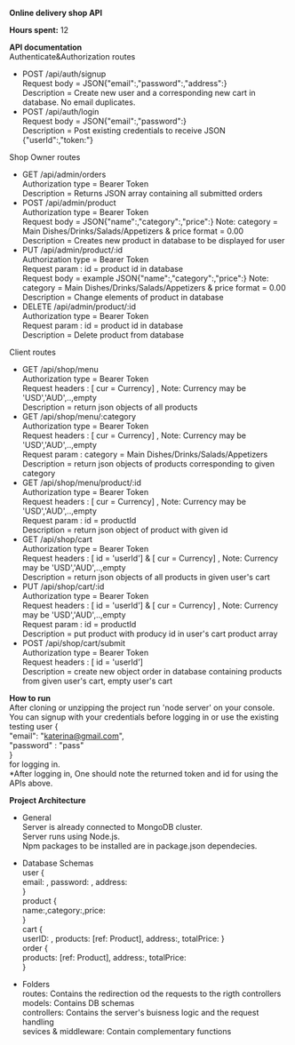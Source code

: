 **Online delivery shop API**

**Hours spent:** 12

**API documentation**  
Authenticate&Authorization routes   

* POST /api/auth/signup   
Request body = JSON{"email":,"password":,"address":}  
Description = Create new user and a corresponding new cart in database. No email duplicates.  
* POST /api/auth/login  
Request body = JSON{"email":,"password":}  
Description = Post existing credentials to receive JSON {"userId":,"token:"}  

Shop Owner routes  

* GET /api/admin/orders  
Authorization type = Bearer Token  
Description = Returns JSON array containing all submitted orders  
* POST /api/admin/product  
Authorization type = Bearer Token  
Request body = JSON{"name":,"category":,"price":} Note: category = Main Dishes/Drinks/Salads/Appetizers & price format = 0.00  
Description = Creates new product in database to be displayed for user  
* PUT /api/admin/product/:id  
Authorization type = Bearer Token  
Request param : id = product id in database  
Request body = example JSON{"name":,"category":,"price":} Note: category = Main Dishes/Drinks/Salads/Appetizers & price format = 0.00  
Description = Change elements of product in database  
* DELETE /api/admin/product/:id  
Authorization type = Bearer Token  
Request param : id = product id in database  
Description = Delete product from database  

Client routes  

* GET /api/shop/menu  
Authorization type = Bearer Token  
Request headers : [ cur = Currency] , Note: Currency may be 'USD','AUD',..,empty  
Description = return json objects of all products  
* GET /api/shop/menu/:category  
Authorization type = Bearer Token  
Request headers : [ cur = Currency] , Note: Currency may be 'USD','AUD',..,empty  
Request param : category = Main Dishes/Drinks/Salads/Appetizers  
Description = return json objects of products corresponding to given category  
* GET /api/shop/menu/product/:id  
Authorization type = Bearer Token  
Request headers : [ cur = Currency] , Note: Currency may be 'USD','AUD',..,empty  
Request param : id = productId  
Description = return json object of product with given id  
* GET /api/shop/cart  
Authorization type = Bearer Token  
Request headers : [ id = 'userId'] & [ cur = Currency] , Note: Currency may be 'USD','AUD',..,empty  
Description = return json objects of all products in given user's cart  
* PUT /api/shop/cart/:id  
Authorization type = Bearer Token  
Request headers : [ id = 'userId'] &  [ cur = Currency] , Note: Currency may be 'USD','AUD',..,empty  
Request param : id = productId  
Description = put product with producy id in user's cart product array  
* POST /api/shop/cart/submit  
Authorization type = Bearer Token  
Request headers : [ id = 'userId']  
Description = create new object order in database containing products from given user's cart, empty user's cart   

**How to run**  
After cloning or unzipping the project run 'node server' on your console.
You can signup with your credentials before logging in or use the existing testing user
{   
    "email": "katerina@gmail.com",  
    "password" : "pass"  
}  
for logging in.  
*After logging in, One should note the returned token and id for using the APIs above.  

   

**Project Architecture**  
* General  
Server is already connected to MongoDB cluster.  
Server runs using Node.js.  
Npm packages to be installed are in package.json dependecies.  

* Database Schemas  
user {  
    email: , password: , address:  
}    
product {  
    name:,category:,price:  
}  
cart {  
    userID: , products: [ref: Product], address:, totalPrice: 
}  
order {  
    products: [ref: Product], address:, totalPrice:  
}  
* Folders  
routes: Contains the redirection od the requests to the rigth controllers  
models: Contains DB schemas  
controllers: Contains the server's buisness logic and the request handling   
sevices & middleware: Contain complementary functions  






